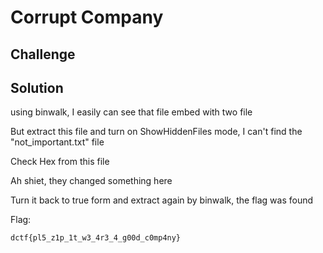 # Corrupt Company
## Challenge
## Solution
using binwalk, I easily can see that file embed with two file

But extract this file and turn on ShowHiddenFiles mode, I can't find the "not_important.txt" file

Check Hex from this file

Ah shiet, they changed something here

Turn it back to true form and extract again by binwalk, the flag was found

Flag:
```
dctf{pl5_z1p_1t_w3_4r3_4_g00d_c0mp4ny}
```
